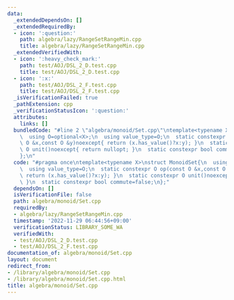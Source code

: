 ```yaml
---
data:
  _extendedDependsOn: []
  _extendedRequiredBy:
  - icon: ':question:'
    path: algebra/lazy/RangeSetRangeMin.cpp
    title: algebra/lazy/RangeSetRangeMin.cpp
  _extendedVerifiedWith:
  - icon: ':heavy_check_mark:'
    path: test/AOJ/DSL_2_D.test.cpp
    title: test/AOJ/DSL_2_D.test.cpp
  - icon: ':x:'
    path: test/AOJ/DSL_2_F.test.cpp
    title: test/AOJ/DSL_2_F.test.cpp
  _isVerificationFailed: true
  _pathExtension: cpp
  _verificationStatusIcon: ':question:'
  attributes:
    links: []
  bundledCode: "#line 2 \"algebra/monoid/Set.cpp\"\ntemplate<typename X>\nstruct MonoidSet{\n\
    \  using O=optional<X>;\n  using value_type=O;\n  static constexpr O op(const\
    \ O &x,const O &y)noexcept{ return (x.has_value()?x:y); }\n  static constexpr\
    \ O unit()noexcept{ return nullopt; }\n  static constexpr bool commute=false;\n\
    };\n"
  code: "#pragma once\ntemplate<typename X>\nstruct MonoidSet{\n  using O=optional<X>;\n\
    \  using value_type=O;\n  static constexpr O op(const O &x,const O &y)noexcept{\
    \ return (x.has_value()?x:y); }\n  static constexpr O unit()noexcept{ return nullopt;\
    \ }\n  static constexpr bool commute=false;\n};"
  dependsOn: []
  isVerificationFile: false
  path: algebra/monoid/Set.cpp
  requiredBy:
  - algebra/lazy/RangeSetRangeMin.cpp
  timestamp: '2022-11-29 06:44:56+09:00'
  verificationStatus: LIBRARY_SOME_WA
  verifiedWith:
  - test/AOJ/DSL_2_D.test.cpp
  - test/AOJ/DSL_2_F.test.cpp
documentation_of: algebra/monoid/Set.cpp
layout: document
redirect_from:
- /library/algebra/monoid/Set.cpp
- /library/algebra/monoid/Set.cpp.html
title: algebra/monoid/Set.cpp
---
```

